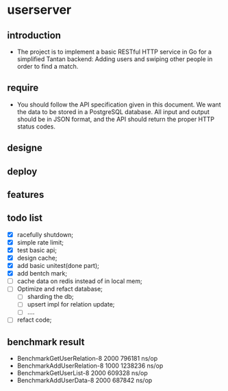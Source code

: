 # userserver
## introduction
- The project is to implement a basic RESTful HTTP service in Go for a simplified Tantan backend: Adding users and swiping other people in order to find a match.
## require
- You should follow the API specification given in this document. We want the data to be stored in a PostgreSQL database. All input and output should be in JSON format, and the API should return the proper HTTP status codes.
## designe

## deploy 

## features

## todo list
- [x] racefully shutdown;
- [x] simple rate limit;
- [x] test basic api;
- [x] design cache;
- [x] add basic unitest(done part);
- [x] add bentch mark;
- [ ] cache data on redis instead of in local mem;
- [ ] Optimize and refact database;
    - [ ] sharding the db;
    - [ ] upsert impl for relation update;
    - [ ] ....
- [ ] refact code;

## benchmark result
- BenchmarkGetUserRelation-8        2000            796181 ns/op
- BenchmarkAddUserRelation-8        1000           1238236 ns/op
- BenchmarkGetUserList-8        2000            609328 ns/op
- BenchmarkAddUserData-8        2000            687842 ns/op


